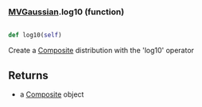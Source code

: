 ### [MVGaussian](MVGaussian.md).log10 (function)


```py

def log10(self)

```



Create a [Composite](Composite.md) distribution with the 'log10' operator

Returns
-----------
* a [Composite](Composite.md) object

